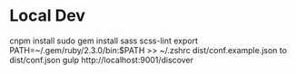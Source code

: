 # Local Dev
cnpm install
sudo gem install sass scss-lint
export PATH=~/.gem/ruby/2.3.0/bin:$PATH >> ~/.zshrc
dist/conf.example.json to dist/conf.json
gulp
http://localhost:9001/discover